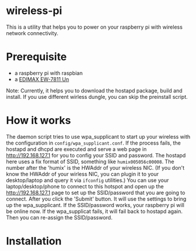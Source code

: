 # wireless-pi

This is a utility that helps you to power on your raspberry pi with wireless network connectivity.

# Prerequisite

- a raspberry pi with raspbian
- a [EDIMAX EW-7811 Un](http://www.edimax.com/edimax/merchandise/merchandise_detail/data/edimax/global/wireless_adapters_n150/ew-7811un)

Note: Currently, it helps you to download the hostapd package, build and install. 
If you use different wirless dungle, you can skip the preinstall script.

# How it works

The daemon script tries to use wpa_supplicant to start up your wireless with the 
configuration in `config/wpa_supplicant.conf`. If the process fails, the hostapd
and dhcpd are executed and serve a web page in http://192.168.127.1 for you to
config your SSID and password. The hostapd here uses a fix format of SSID, something
like `humix005056c00008`. The number after the 'humix' is the HWAddr of your
wireless NIC. (If you don't know the HWAddr of your wirless NIC, you can plugin it
to your desktop/laptop and query it via `ifconfig` utilities.) You can use your 
laptop/desktop/phone to connect to this hotspot and open up the http://192.168.127.1
page to set up the SSID/password that you are going to connect. After you click the
'Submit' button. It will use the settings to bring up the wpa_supplicant. 
If the SSID/password works, your raspberry pi will be online now. If the wpa_supplicat
fails, it will fail back to hostapd again. Then you can re-assign the SSID/password.

# Installation
